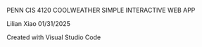 PENN CIS 4120 COOLWEATHER SIMPLE INTERACTIVE WEB APP

Lilian Xiao
01/31/2025

Created with Visual Studio Code
